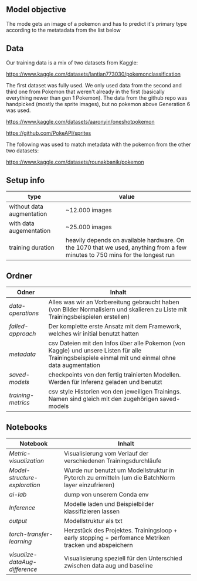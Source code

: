 ## Model objective
The mode gets an image of a pokemon and has to predict it's primary type according to the metatadata from the list below

## Data
Our training data is a mix of two datasets from Kaggle:

https://www.kaggle.com/datasets/lantian773030/pokemonclassification

The first dataset was fully used. We only used data from the second and third one from Pokemon that weren't already in the first (basically everything newer than gen 1 Pokemon). The data from the github repo was handpicked (mostly the sprite images), but no pokemon above Generation 6 was used.

https://www.kaggle.com/datasets/aaronyin/oneshotpokemon

https://github.com/PokeAPI/sprites

The following was used to match metadata with the pokemon from the other two datasets:

https://www.kaggle.com/datasets/rounakbanik/pokemon

## Setup info
| type | value |
| --- | --- |
| without data augmentation | ~12.000 images |
| with data augementation | ~25.000 images |
| training duration | heavily depends on available hardware. On the 1070 that we used, anything from a few minutes to 750 mins for the longest run |

## Ordner

| Odner | Inhalt |
| ------------------ | ----------------- |
| *data-operations* | Alles was wir an Vorbereitung gebraucht haben (von Bilder Normalisiern und skalieren zu Liste mit Trainingsbeispielen erstellen) |
| *failed-approach* | Der komplette erste Ansatz mit dem Framework, welches wir initial benutzt hatten |
| *metadata* | csv Dateien mit den Infos über alle Pokemon (von Kaggle) und unsere Listen für alle Trainingsbeispiele einmal mit und einmal ohne data augmentation |
| *saved-models* | checkpoints von den fertig trainierten Modellen. Werden für Inferenz geladen und benutzt |
| *training-metrics* | csv style Historien von den jeweiligen Trainings. Namen sind gleich mit den zugehörigen saved-models |

## Notebooks

| Notebook | Inhalt |
| ------------------ | ----------------- |
| *Metric-visualization* | Visualisierung vom Verlauf der verschiedenen Trainingsdurchläufe |
| *Model-structure-exploration* | Wurde nur benutzt um Modellstruktur in Pytorch zu ermitteln (um die BatchNorm layer einzufrieren) |
| *ai-lab* | dump von unserem Conda env |
| *Inference* | Modelle laden und Beispielbilder klassifizieren lassen |
| *output* | Modellstruktur als txt |
| *torch-transfer-learning* | Herzstück des Projektes. Trainingsloop + early stopping + perfomance Metriken tracken und abspeichern |
| *visualize-dataAug-difference* | Visualisierung speziell für den Unterschied zwischen data aug und baseline |
